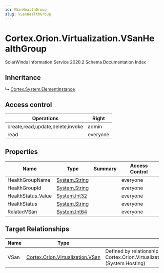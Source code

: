 ```yaml
---
id: VSanHealthGroup
slug: VSanHealthGroup
---
```


# Cortex.Orion.Virtualization.VSanHealthGroup

SolarWinds Information Service 2020.2 Schema Documentation Index

## Inheritance

↳ [Cortex.System.ElementInstance](./../Cortex.System/ElementInstance)

## Access control

| Operations | Right |
| ------ | ------ |
| create,read,update,delete,invoke | admin |
| read | everyone |

## Properties

| Name | Type | Summary | Access Control |
| ------ | ------ | ------ | ------ |
| HealthGroupName | [System.String](https://docs.microsoft.com/en-us/dotnet/api/system.string) |  | everyone |
| HealthGroupId | [System.String](https://docs.microsoft.com/en-us/dotnet/api/system.string) |  | everyone |
| HealthStatus_Value | [System.Int32](https://docs.microsoft.com/en-us/dotnet/api/system.int32) |  | everyone |
| HealthStatus | [System.String](https://docs.microsoft.com/en-us/dotnet/api/system.string) |  | everyone |
| RelatedVSan | [System.Int64](https://docs.microsoft.com/en-us/dotnet/api/system.int64) |  | everyone |

## Target Relationships

| Name | Type | Notes |
| ------ | ------ | ------ |
| VSan | [Cortex.Orion.Virtualization.VSan](./../Cortex.Orion.Virtualization/VSan) | Defined by relationship Cortex.Orion.Virtualization.VSanToVSanHealthGroups (System.Hosting) |

